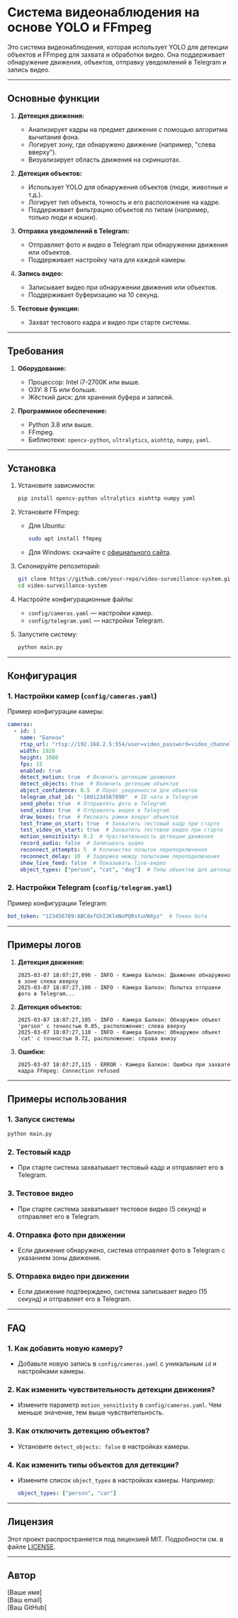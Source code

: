 # Система видеонаблюдения на основе YOLO и FFmpeg

Это система видеонаблюдения, которая использует YOLO для детекции объектов и FFmpeg для захвата и обработки видео. Она поддерживает обнаружение движения, объектов, отправку уведомлений в Telegram и запись видео.

---

## **Основные функции**

1. **Детекция движения:**
   - Анализирует кадры на предмет движения с помощью алгоритма вычитания фона.
   - Логирует зону, где обнаружено движение (например, "слева вверху").
   - Визуализирует область движения на скриншотах.

2. **Детекция объектов:**
   - Использует YOLO для обнаружения объектов (люди, животные и т.д.).
   - Логирует тип объекта, точность и его расположение на кадре.
   - Поддерживает фильтрацию объектов по типам (например, только люди и кошки).

3. **Отправка уведомлений в Telegram:**
   - Отправляет фото и видео в Telegram при обнаружении движения или объектов.
   - Поддерживает настройку чата для каждой камеры.

4. **Запись видео:**
   - Записывает видео при обнаружении движения или объектов.
   - Поддерживает буферизацию на 10 секунд.

5. **Тестовые функции:**
   - Захват тестового кадра и видео при старте системы.

---

## **Требования**

1. **Оборудование:**
   - Процессор: Intel i7-2700K или выше.
   - ОЗУ: 8 ГБ или больше.
   - Жёсткий диск: для хранения буфера и записей.

2. **Программное обеспечение:**
   - Python 3.8 или выше.
   - FFmpeg.
   - Библиотеки: `opencv-python`, `ultralytics`, `aiohttp`, `numpy`, `yaml`.

---

## **Установка**

1. Установите зависимости:
   ```bash
   pip install opencv-python ultralytics aiohttp numpy yaml
   ```

2. Установите FFmpeg:
   - Для Ubuntu:
     ```bash
     sudo apt install ffmpeg
     ```
   - Для Windows: скачайте с [официального сайта](https://ffmpeg.org/download.html).

3. Склонируйте репозиторий:
   ```bash
   git clone https://github.com/your-repo/video-surveillance-system.git
   cd video-surveillance-system
   ```

4. Настройте конфигурационные файлы:
   - `config/cameras.yaml` — настройки камер.
   - `config/telegram.yaml` — настройки Telegram.

5. Запустите систему:
   ```bash
   python main.py
   ```

---

## **Конфигурация**

### **1. Настройки камер (`config/cameras.yaml`)**

Пример конфигурации камеры:

```yaml
cameras:
  - id: 1
    name: "Балкон"
    rtsp_url: "rtsp://192.168.2.5:554/user=video_password=video_channel=0_stream=0&onvif=0.sdp?real_stream"
    width: 1920
    height: 1080
    fps: 15
    enabled: true
    detect_motion: true  # Включить детекцию движения
    detect_objects: true  # Включить детекцию объектов
    object_confidence: 0.5  # Порог уверенности для объектов
    telegram_chat_id: "-1001234567890"  # ID чата в Telegram
    send_photo: true  # Отправлять фото в Telegram
    send_video: true  # Отправлять видео в Telegram
    draw_boxes: true  # Рисовать рамки вокруг объектов
    test_frame_on_start: true  # Захватить тестовый кадр при старте
    test_video_on_start: true  # Захватить тестовое видео при старте
    motion_sensitivity: 0.2  # Чувствительность детекции движения
    record_audio: false  # Записывать аудио
    reconnect_attempts: 5  # Количество попыток переподключения
    reconnect_delay: 10  # Задержка между попытками переподключения
    show_live_feed: false  # Показывать live-видео
    object_types: ["person", "cat", "dog"]  # Типы объектов для детекции
```

### **2. Настройки Telegram (`config/telegram.yaml`)**

Пример конфигурации Telegram:

```yaml
bot_token: "123456789:ABCdefGhIJKlmNoPQRstuVWXyz"  # Токен бота
```

---

## **Примеры логов**

1. **Детекция движения:**
   ```
   2025-03-07 18:07:27,096 - INFO - Камера Балкон: Движение обнаружено в зоне слева вверху
   2025-03-07 18:07:27,100 - INFO - Камера Балкон: Попытка отправки фото в Telegram...
   ```

2. **Детекция объектов:**
   ```
   2025-03-07 18:07:27,105 - INFO - Камера Балкон: Обнаружен объект 'person' с точностью 0.85, расположение: слева вверху
   2025-03-07 18:07:27,110 - INFO - Камера Балкон: Обнаружен объект 'cat' с точностью 0.72, расположение: справа внизу
   ```

3. **Ошибки:**
   ```
   2025-03-07 18:07:27,115 - ERROR - Камера Балкон: Ошибка при захвате кадра FFmpeg: Connection refused
   ```

---

## **Примеры использования**

### **1. Запуск системы**
```bash
python main.py
```

### **2. Тестовый кадр**
- При старте система захватывает тестовый кадр и отправляет его в Telegram.

### **3. Тестовое видео**
- При старте система захватывает тестовое видео (5 секунд) и отправляет его в Telegram.

### **4. Отправка фото при движении**
- Если движение обнаружено, система отправляет фото в Telegram с указанием зоны движения.

### **5. Отправка видео при движении**
- Если движение подтверждено, система записывает видео (15 секунд) и отправляет его в Telegram.

---

## **FAQ**

### **1. Как добавить новую камеру?**
- Добавьте новую запись в `config/cameras.yaml` с уникальным `id` и настройками камеры.

### **2. Как изменить чувствительность детекции движения?**
- Измените параметр `motion_sensitivity` в `config/cameras.yaml`. Чем меньше значение, тем выше чувствительность.

### **3. Как отключить детекцию объектов?**
- Установите `detect_objects: false` в настройках камеры.

### **4. Как изменить типы объектов для детекции?**
- Измените список `object_types` в настройках камеры. Например:
  ```yaml
  object_types: ["person", "car"]
  ```

---

## **Лицензия**

Этот проект распространяется под лицензией MIT. Подробности см. в файле [LICENSE](LICENSE).

---

## **Автор**

[Ваше имя]  
[Ваш email]  
[Ваш GitHub]
